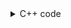<details><summary>C++ code</summary>

Runtime `7 ms` Beats `62.32%`.<br>
Memory `9.8 MB` Beats `31.98%`.

![](../../../../assets/1470.png)

</details>
